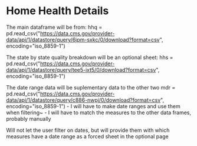 # Home Health Details

The main dataframe will be from:
hhq = pd.read_csv("https://data.cms.gov/provider-data/api/1/datastore/query/6jpm-sxkc/0/download?format=csv", encoding="iso_8859-1")

The state by state quality breakdown will be an optional sheet:
hhs = pd.read_csv("https://data.cms.gov/provider-data/api/1/datastore/query/tee5-ixt5/0/download?format=csv", encoding="iso_8859-1")

The date range data will be suplementary data to the other two
mdr = pd.read_csv("https://data.cms.gov/provider-data/api/1/datastore/query/c886-nwpj/0/download?format=csv", encoding="iso_8859-1")
    - I will have to make date ranges and use them when filtering~
    - I will have to match the measures to the other data frames, probably manually

Will not let the user filter on dates, but will provide them with which measures have a date range as a forced sheet in the optional page